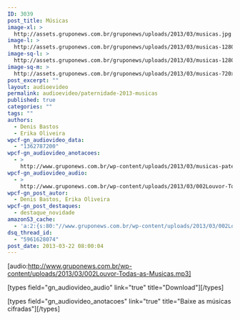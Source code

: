 ```yaml
---
ID: 3039
post_title: Músicas
image-xl: >
  http://assets.gruponews.com.br/gruponews/uploads/2013/03/musicas.jpg
image-l: >
  http://assets.gruponews.com.br/gruponews/uploads/2013/03/musicas-1280x483.jpg
image-sq-l: >
  http://assets.gruponews.com.br/gruponews/uploads/2013/03/musicas-1280x483.jpg
image-sq-m: >
  http://assets.gruponews.com.br/gruponews/uploads/2013/03/musicas-720x483.jpg
post_excerpt: ""
layout: audioevideo
permalink: audioevideo/paternidade-2013-musicas
published: true
categories: ""
tags: ""
authors:
  - Denis Bastos
  - Erika Oliveira
wpcf-gn_audiovideo_data:
  - "1362787200"
wpcf-gn_audiovideo_anotacoes:
  - >
    http://www.gruponews.com.br/wp-content/uploads/2013/03/musicas-paternidade.pdf
wpcf-gn_audiovideo_audio:
  - >
    http://www.gruponews.com.br/wp-content/uploads/2013/03/002Louvor-Todas-as-Musicas.mp3
wpcf-gn_post_autor:
  - Denis Bastos, Erika Oliveira
wpcf-gn_post_destaques:
  - destaque_novidade
amazonS3_cache:
  - 'a:2:{s:80:"//www.gruponews.com.br/wp-content/uploads/2013/03/002Louvor-Todas-as-Musicas.mp3";i:3011;s:73:"//www.gruponews.com.br/wp-content/uploads/2013/03/musicas-paternidade.pdf";i:3026;}'
dsq_thread_id:
  - "5961628074"
post_date: 2013-03-22 08:00:04
---
```

[audio:http://www.gruponews.com.br/wp-content/uploads/2013/03/002Louvor-Todas-as-Musicas.mp3]

[types field="gn_audiovideo_audio" link="true" title="Download"][/types]<br />

[types field="gn_audiovideo_anotacoes" link="true" title="Baixe as músicas cifradas"][/types]